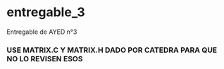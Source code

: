 # entregable_3
 Entregable de AYED n°3
 
 ### USE MATRIX.C Y MATRIX.H DADO POR CATEDRA PARA QUE NO LO REVISEN ESOS
